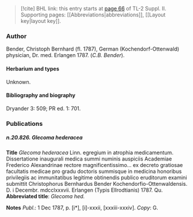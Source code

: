 > [!cite] BHL link: this entry starts at [page 66](https://www.biodiversitylibrary.org/item/103859#page/76/mode/1up) of TL-2 Suppl. II.
> Supporting pages: [[Abbreviations|abbreviations]], [[Layout key|layout key]].

### Author

Bender, Christoph Bernhard (fl. 1787), German (Kochendorf-Ottenwald) physician, Dr. med. Erlangen 1787. (*C.B. Bender*).

#### Herbarium and types

Unknown.

#### Bibliography and biography

Dryander 3: 509; PR ed. 1: 701.

### Publications

##### n.20.826. Glecoma hederacea

**Title**
*Glecoma hederacea* Linn. egregium in atrophia medicamentum. Dissertatione inaugurali medica summi numinis auspiciis Academiae Frederico Alexandrinae rectore magnificentissimo... ex decreto gratiosae facultatis medicae pro gradu doctoris summisque in medicina honoribus privilegiis ac immunitatibus legitime obtinendis publico eruditorum examini submittit Christophorus Bernhardus Bender Kochendorfio-Ottenwaldensis. D. i Decembr. mdcclxxxvii. Erlangen (Typis Ellrodtianis) 1787. Qu.
**Abbreviated title**: *Glecoma hed.*

**Notes**
*Publ*.: 1 Dec 1787, p. \[i\*\], \[i\]-xxxii, \[xxxiii-xxxiv\]. *Copy*: G.

